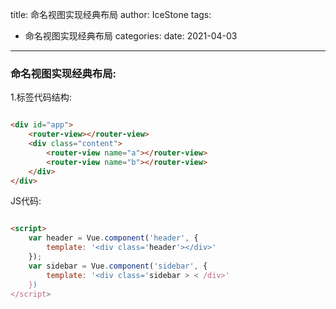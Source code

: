 title: 命名视图实现经典布局
author: IceStone 
tags: 
  - 命名视图实现经典布局
categories: 
date: 2021-04-03
---
### 命名视图实现经典布局:

1.标签代码结构:

```html

<div id="app">
    <router-view></router-view>
    <div class="content">
        <router-view name="a"></router-view>
        <router-view name="b"></router-view>
    </div>
</div>
```  

JS代码:

```html

<script>
    var header = Vue.component('header', {
        template: '<div class='header'></div>'
    });
    var sidebar = Vue.component('sidebar', {
        template: '<div class='sidebar > < /div>'
    })
</script>
```